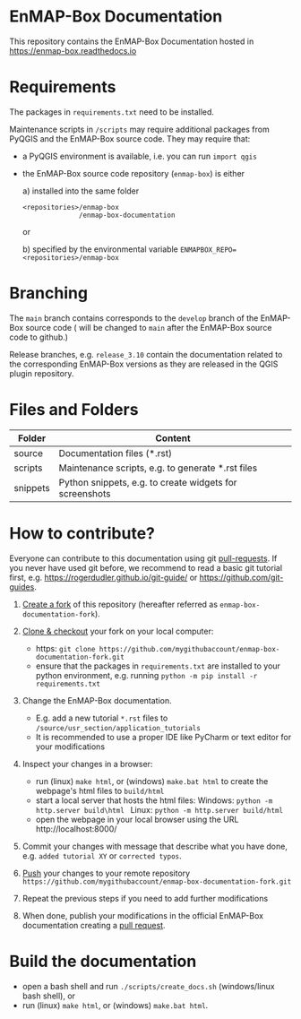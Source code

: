 # EnMAP-Box Documentation
This repository contains the EnMAP-Box Documentation hosted in https://enmap-box.readthedocs.io



# Requirements
The packages in `requirements.txt` need to be installed.

Maintenance scripts in `/scripts` may require additional packages from PyQGIS and the EnMAP-Box source code.
They may require that:
- a PyQGIS environment is available, i.e. you can run `import qgis`
- the EnMAP-Box source code repository (`enmap-box`) is either 
    
  a) installed into the same folder
    ````
    <repositories>/enmap-box
                  /enmap-box-documentation
    ```` 
  or 
  
  b) specified by the environmental variable `ENMAPBOX_REPO=<repositories>/enmap-box`

# Branching

The `main` branch contains corresponds to the `develop` branch of the EnMAP-Box source code (
will be changed to `main` after the EnMAP-Box source code to github.)

Release branches, e.g. `release_3.10` contain the documentation related to the corresponding EnMAP-Box versions 
as they are released in the QGIS plugin repository.


# Files and Folders 

| Folder   | Content                                                 |
|----------|---------------------------------------------------------|
| source   | Documentation files (*.rst)                             |
| scripts  | Maintenance scripts, e.g. to generate *.rst files       |
| snippets | Python snippets, e.g. to create widgets for screenshots |

# How to contribute?


Everyone can contribute to this documentation using git [pull-requests](https://docs.github.com/en/pull-requests/collaborating-with-pull-requests).
If you never have used git before, we recommend to read a basic git tutorial first, e.g. https://rogerdudler.github.io/git-guide/ or https://github.com/git-guides.

1. [Create a fork](https://docs.github.com/en/pull-requests/collaborating-with-pull-requests/working-with-forks/fork-a-repo) 
   of this repository (hereafter referred as `enmap-box-documentation-fork`).
2. [Clone & checkout](https://docs.github.com/en/repositories/creating-and-managing-repositories/cloning-a-repository) 
   your fork on your local computer:

   * https: ``git clone https://github.com/mygithubaccount/enmap-box-documentation-fork.git``
   * ensure that the packages in ``requirements.txt`` are installed to your python environment, e.g. running
     ``python -m pip install -r requirements.txt``

3. Change the EnMAP-Box documentation. 
   * E.g. add a new tutorial `*.rst` files to `/source/usr_section/application_tutorials`
   * It is recommended to use a proper IDE like PyCharm or text editor for your modifications

4. Inspect your changes in a browser:
   * run (linux) `make html`, or (windows) `make.bat html` to create the webpage's html files to ``build/html``
   * start a local server that hosts the html files: 
     Windows: ``python -m http.server build\html ``
     Linux: ``python -m http.server build/html ``
   * open the webpage in your local browser using the URL http://localhost:8000/ 

5. Commit your changes with message that describe what you have done, e.g. `added tutorial XY` or `corrected typos`.
6. [Push](https://docs.github.com/en/get-started/using-git/pushing-commits-to-a-remote-repository) your changes to your 
   remote repository ``https://github.com/mygithubaccount/enmap-box-documentation-fork.git``
7. Repeat the previous steps if you need to add further modifications
8. When done, publish your modifications in the official EnMAP-Box documentation creating a 
   [pull request](https://docs.github.com/en/pull-requests/collaborating-with-pull-requests/proposing-changes-to-your-work-with-pull-requests/creating-a-pull-request).

# Build the documentation

* open a bash shell and run `./scripts/create_docs.sh` (windows/linux bash shell), or 
* run (linux) `make html`, or (windows) `make.bat html`.


